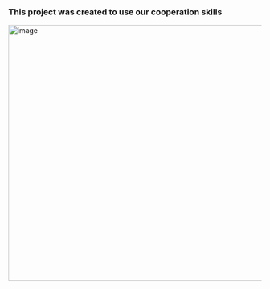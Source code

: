 ### This project was created to use our cooperation skills
<img width="827" height="510" alt="image" src="https://github.com/user-attachments/assets/6e1b82d7-0166-489a-ae21-2772e5a2d92d" />

